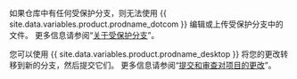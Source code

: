 如果仓库中有任何受保护分支，则无法使用 {{ site.data.variables.product.prodname_dotcom }} 编辑或上传受保护分支中的文件。 更多信息请参阅“[关于受保护分支](/articles/about-protected-branches)”。

您可以使用 {{ site.data.variables.product.prodname_desktop }} 将您的更改转移到新的分支，然后提交它们。 更多信息请参阅“[提交和审查对项目的更改](/desktop/contributing-to-projects/committing-and-reviewing-changes-to-your-project)”。
